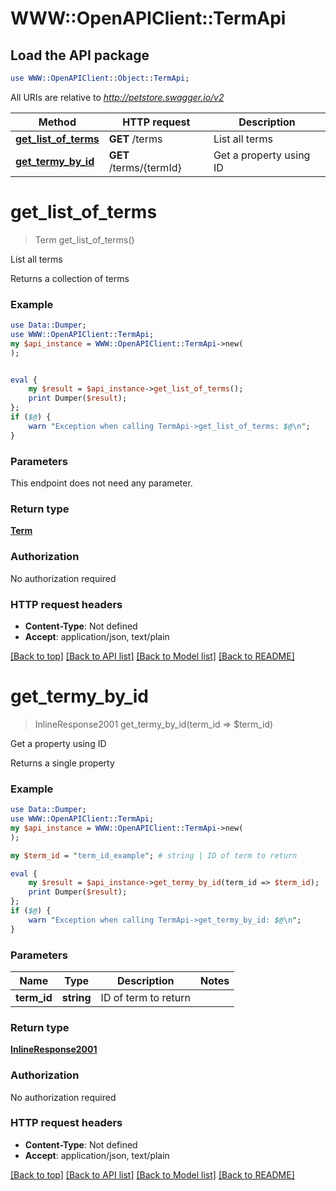 # WWW::OpenAPIClient::TermApi

## Load the API package
```perl
use WWW::OpenAPIClient::Object::TermApi;
```

All URIs are relative to *http://petstore.swagger.io/v2*

Method | HTTP request | Description
------------- | ------------- | -------------
[**get_list_of_terms**](TermApi.md#get_list_of_terms) | **GET** /terms | List all terms
[**get_termy_by_id**](TermApi.md#get_termy_by_id) | **GET** /terms/{termId} | Get a property using ID


# **get_list_of_terms**
> Term get_list_of_terms()

List all terms

Returns a collection of terms

### Example 
```perl
use Data::Dumper;
use WWW::OpenAPIClient::TermApi;
my $api_instance = WWW::OpenAPIClient::TermApi->new(
);


eval { 
    my $result = $api_instance->get_list_of_terms();
    print Dumper($result);
};
if ($@) {
    warn "Exception when calling TermApi->get_list_of_terms: $@\n";
}
```

### Parameters
This endpoint does not need any parameter.

### Return type

[**Term**](Term.md)

### Authorization

No authorization required

### HTTP request headers

 - **Content-Type**: Not defined
 - **Accept**: application/json, text/plain

[[Back to top]](#) [[Back to API list]](../README.md#documentation-for-api-endpoints) [[Back to Model list]](../README.md#documentation-for-models) [[Back to README]](../README.md)

# **get_termy_by_id**
> InlineResponse2001 get_termy_by_id(term_id => $term_id)

Get a property using ID

Returns a single property

### Example 
```perl
use Data::Dumper;
use WWW::OpenAPIClient::TermApi;
my $api_instance = WWW::OpenAPIClient::TermApi->new(
);

my $term_id = "term_id_example"; # string | ID of term to return

eval { 
    my $result = $api_instance->get_termy_by_id(term_id => $term_id);
    print Dumper($result);
};
if ($@) {
    warn "Exception when calling TermApi->get_termy_by_id: $@\n";
}
```

### Parameters

Name | Type | Description  | Notes
------------- | ------------- | ------------- | -------------
 **term_id** | **string**| ID of term to return | 

### Return type

[**InlineResponse2001**](InlineResponse2001.md)

### Authorization

No authorization required

### HTTP request headers

 - **Content-Type**: Not defined
 - **Accept**: application/json, text/plain

[[Back to top]](#) [[Back to API list]](../README.md#documentation-for-api-endpoints) [[Back to Model list]](../README.md#documentation-for-models) [[Back to README]](../README.md)

